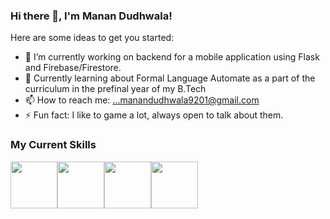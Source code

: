 ### Hi there 👋, I'm Manan Dudhwala!


Here are some ideas to get you started:

- 🔭 I’m currently working on backend for a mobile application using Flask and Firebase/Firestore.
- 🌱 Currently learning about Formal Language Automate as a part of the curriculum in the prefinal year of my B.Tech
- 📫 How to reach me: ...manandudhwala9201@gmail.com
- ⚡ Fun fact: I like to game a lot, always open to talk about them.

### My Current Skills
<img src="https://user-images.githubusercontent.com/43292298/134811142-1ea2154b-d927-4139-a6bc-93ad41fa5e80.png" width="75" height="75"><img src="https://user-images.githubusercontent.com/43292298/134811263-a3e0df45-9953-411f-a030-ca6ca5f000db.png" width="75" height="75"><img src="https://user-images.githubusercontent.com/43292298/134811290-d46501e0-b9dd-4865-8829-a64d3de0be3b.png" width="75" height="75"><img src="https://user-images.githubusercontent.com/43292298/134811304-052c8925-d4c5-4066-b32c-1d3a013002c4.png" width="75" height="75">










